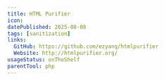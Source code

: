 ```yaml
---
title: HTML Purifier
icon:
datePublished: 2025-08-08
tags: [sanitization]
links:
  GitHub: https://github.com/ezyang/htmlpurifier
  Website: http://htmlpurifier.org/
usageStatus: onTheShelf
parentTool: php
---
```

